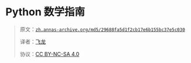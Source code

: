 # Python 数学指南

> 原文：[`zh.annas-archive.org/md5/29688fa5d1f2cb17e6b155bc37e5c030`](https://zh.annas-archive.org/md5/29688fa5d1f2cb17e6b155bc37e5c030)
>
> 译者：[飞龙](https://github.com/wizardforcel)
>
> 协议：[CC BY-NC-SA 4.0](http://creativecommons.org/licenses/by-nc-sa/4.0/)